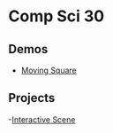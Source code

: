 # Comp Sci 30

## Demos
- [Moving Square](moving-square)

## Projects
-[Interactive Scene](interactive-scene)
